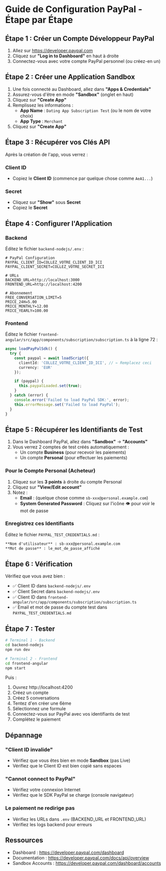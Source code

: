 # Guide de Configuration PayPal - Étape par Étape

## Étape 1 : Créer un Compte Développeur PayPal

1. Allez sur https://developer.paypal.com
2. Cliquez sur **"Log in to Dashboard"** en haut à droite
3. Connectez-vous avec votre compte PayPal personnel (ou créez-en un)

## Étape 2 : Créer une Application Sandbox

1. Une fois connecté au Dashboard, allez dans **"Apps & Credentials"**
2. Assurez-vous d'être en mode **"Sandbox"** (onglet en haut)
3. Cliquez sur **"Create App"**
4. Remplissez les informations :
   - **App Name** : `Dating App Subscription Test` (ou le nom de votre choix)
   - **App Type** : `Merchant`
5. Cliquez sur **"Create App"**

## Étape 3 : Récupérer vos Clés API

Après la création de l'app, vous verrez :

### Client ID
- Copiez le **Client ID** (commence par quelque chose comme `AeA1...`)

### Secret
- Cliquez sur **"Show"** sous **Secret**
- Copiez le **Secret**

## Étape 4 : Configurer l'Application

### Backend

Éditez le fichier `backend-nodejs/.env` :

```env
# PayPal Configuration
PAYPAL_CLIENT_ID=COLLEZ_VOTRE_CLIENT_ID_ICI
PAYPAL_CLIENT_SECRET=COLLEZ_VOTRE_SECRET_ICI

# URLs
BACKEND_URL=http://localhost:3000
FRONTEND_URL=http://localhost:4200

# Abonnement
FREE_CONVERSATION_LIMIT=5
PRICE_24H=5.00
PRICE_MONTHLY=12.00
PRICE_YEARLY=100.00
```

### Frontend

Éditez le fichier `frontend-angular/src/app/components/subscription/subscription.ts` à la ligne 72 :

```typescript
async loadPayPalSdk() {
  try {
    const paypal = await loadScript({
      clientId: 'COLLEZ_VOTRE_CLIENT_ID_ICI', // ← Remplacez ceci
      currency: 'EUR'
    });

    if (paypal) {
      this.paypalLoaded.set(true);
    }
  } catch (error) {
    console.error('Failed to load PayPal SDK:', error);
    this.errorMessage.set('Failed to load PayPal');
  }
}
```

## Étape 5 : Récupérer les Identifiants de Test

1. Dans le Dashboard PayPal, allez dans **"Sandbox"** → **"Accounts"**
2. Vous verrez 2 comptes de test créés automatiquement :
   - Un compte **Business** (pour recevoir les paiements)
   - Un compte **Personal** (pour effectuer les paiements)

### Pour le Compte Personal (Acheteur)

1. Cliquez sur les **3 points** à droite du compte Personal
2. Cliquez sur **"View/Edit account"**
3. Notez :
   - **Email** : (quelque chose comme `sb-xxx@personal.example.com`)
   - **System Generated Password** : Cliquez sur l'icône 👁️ pour voir le mot de passe

### Enregistrez ces Identifiants

Éditez le fichier `PAYPAL_TEST_CREDENTIALS.md` :

```markdown
**Nom d'utilisateur** : sb-xxx@personal.example.com
**Mot de passe** : le_mot_de_passe_affiché
```

## Étape 6 : Vérification

Vérifiez que vous avez bien :
- ✅ Client ID dans `backend-nodejs/.env`
- ✅ Client Secret dans `backend-nodejs/.env`
- ✅ Client ID dans `frontend-angular/src/app/components/subscription/subscription.ts`
- ✅ Email et mot de passe du compte test dans `PAYPAL_TEST_CREDENTIALS.md`

## Étape 7 : Tester

```bash
# Terminal 1 - Backend
cd backend-nodejs
npm run dev

# Terminal 2 - Frontend
cd frontend-angular
npm start
```

Puis :
1. Ouvrez http://localhost:4200
2. Créez un compte
3. Créez 5 conversations
4. Tentez d'en créer une 6ème
5. Sélectionnez une formule
6. Connectez-vous sur PayPal avec vos identifiants de test
7. Complétez le paiement

## Dépannage

### "Client ID invalide"
- Vérifiez que vous êtes bien en mode **Sandbox** (pas Live)
- Vérifiez que le Client ID est bien copié sans espaces

### "Cannot connect to PayPal"
- Vérifiez votre connexion Internet
- Vérifiez que le SDK PayPal se charge (console navigateur)

### Le paiement ne redirige pas
- Vérifiez les URLs dans `.env` (BACKEND_URL et FRONTEND_URL)
- Vérifiez les logs backend pour erreurs

## Ressources

- Dashboard : https://developer.paypal.com/dashboard
- Documentation : https://developer.paypal.com/docs/api/overview
- Sandbox Accounts : https://developer.paypal.com/dashboard/accounts
